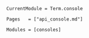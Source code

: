 
```@meta
CurrentModule = Term.console
```


```@index
Pages   = ["api_console.md"]
```

```@autodocs
Modules = [consoles]
```